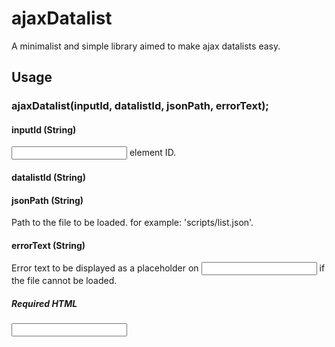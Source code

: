# ajaxDatalist
A minimalist and simple library aimed to make ajax datalists easy.

## Usage

### ajaxDatalist(inputId, datalistId, jsonPath, errorText);

#### inputId (String)
<input> element ID. 

#### datalistId (String)
<datalist> element ID.

#### jsonPath (String)
Path to the file to be loaded. for example: 'scripts/list.json'.

#### errorText (String)
Error text to be displayed as a placeholder on <input> if the file cannot be loaded.

##### Required HTML

<input type="text" id="inputId">
<datalist id="datalistId">


